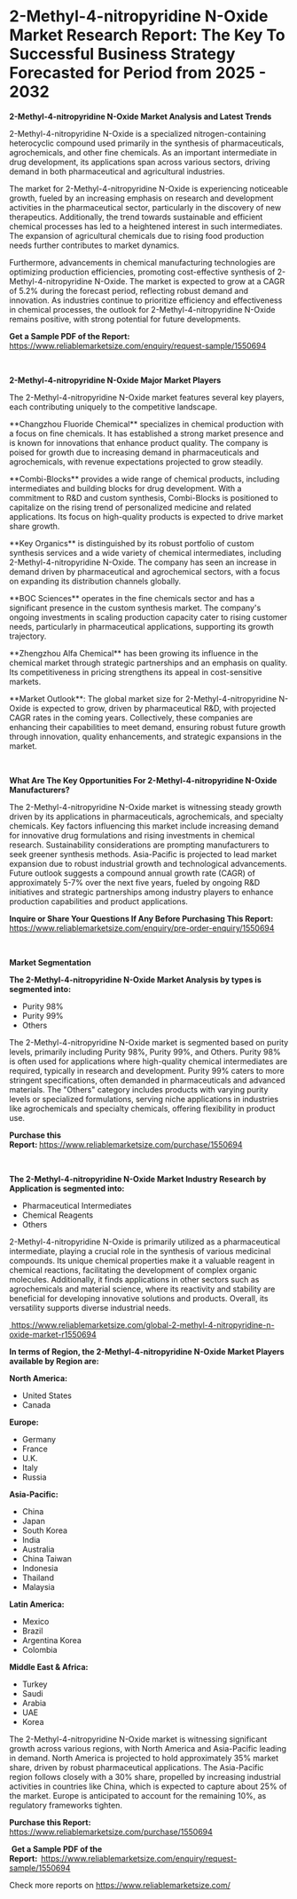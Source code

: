 <p><h1>2-Methyl-4-nitropyridine N-Oxide Market Research Report: The Key To Successful Business Strategy Forecasted for Period from 2025 - 2032</h1></p><p><strong>2-Methyl-4-nitropyridine N-Oxide Market Analysis and Latest Trends</strong></p>
<p><p>2-Methyl-4-nitropyridine N-Oxide is a specialized nitrogen-containing heterocyclic compound used primarily in the synthesis of pharmaceuticals, agrochemicals, and other fine chemicals. As an important intermediate in drug development, its applications span across various sectors, driving demand in both pharmaceutical and agricultural industries.</p><p>The market for 2-Methyl-4-nitropyridine N-Oxide is experiencing noticeable growth, fueled by an increasing emphasis on research and development activities in the pharmaceutical sector, particularly in the discovery of new therapeutics. Additionally, the trend towards sustainable and efficient chemical processes has led to a heightened interest in such intermediates. The expansion of agricultural chemicals due to rising food production needs further contributes to market dynamics.</p><p>Furthermore, advancements in chemical manufacturing technologies are optimizing production efficiencies, promoting cost-effective synthesis of 2-Methyl-4-nitropyridine N-Oxide. The market is expected to grow at a CAGR of 5.2% during the forecast period, reflecting robust demand and innovation. As industries continue to prioritize efficiency and effectiveness in chemical processes, the outlook for 2-Methyl-4-nitropyridine N-Oxide remains positive, with strong potential for future developments.</p></p>
<p><strong>Get a Sample PDF of the Report:&nbsp;</strong> <a href="https://www.reliablemarketsize.com/enquiry/request-sample/1550694?utm_campaign=3504&utm_medium=2&utm_source=Github&utm_content=ia&utm_term=02042025&utm_id=2-methyl-4-nitropyridine-n-oxide">https://www.reliablemarketsize.com/enquiry/request-sample/1550694</a></p>
<p>&nbsp;</p>
<p><strong>2-Methyl-4-nitropyridine N-Oxide Major Market Players</strong></p>
<p><p>The 2-Methyl-4-nitropyridine N-Oxide market features several key players, each contributing uniquely to the competitive landscape.</p><p>**Changzhou Fluoride Chemical** specializes in chemical production with a focus on fine chemicals. It has established a strong market presence and is known for innovations that enhance product quality. The company is poised for growth due to increasing demand in pharmaceuticals and agrochemicals, with revenue expectations projected to grow steadily.</p><p>**Combi-Blocks** provides a wide range of chemical products, including intermediates and building blocks for drug development. With a commitment to R&D and custom synthesis, Combi-Blocks is positioned to capitalize on the rising trend of personalized medicine and related applications. Its focus on high-quality products is expected to drive market share growth.</p><p>**Key Organics** is distinguished by its robust portfolio of custom synthesis services and a wide variety of chemical intermediates, including 2-Methyl-4-nitropyridine N-Oxide. The company has seen an increase in demand driven by pharmaceutical and agrochemical sectors, with a focus on expanding its distribution channels globally.</p><p>**BOC Sciences** operates in the fine chemicals sector and has a significant presence in the custom synthesis market. The company's ongoing investments in scaling production capacity cater to rising customer needs, particularly in pharmaceutical applications, supporting its growth trajectory.</p><p>**Zhengzhou Alfa Chemical** has been growing its influence in the chemical market through strategic partnerships and an emphasis on quality. Its competitiveness in pricing strengthens its appeal in cost-sensitive markets.</p><p>**Market Outlook**: The global market size for 2-Methyl-4-nitropyridine N-Oxide is expected to grow, driven by pharmaceutical R&D, with projected CAGR rates in the coming years. Collectively, these companies are enhancing their capabilities to meet demand, ensuring robust future growth through innovation, quality enhancements, and strategic expansions in the market.</p></p>
<p>&nbsp;</p>
<p><strong>What Are The Key Opportunities For 2-Methyl-4-nitropyridine N-Oxide Manufacturers?</strong></p>
<p><p>The 2-Methyl-4-nitropyridine N-Oxide market is witnessing steady growth driven by its applications in pharmaceuticals, agrochemicals, and specialty chemicals. Key factors influencing this market include increasing demand for innovative drug formulations and rising investments in chemical research. Sustainability considerations are prompting manufacturers to seek greener synthesis methods. Asia-Pacific is projected to lead market expansion due to robust industrial growth and technological advancements. Future outlook suggests a compound annual growth rate (CAGR) of approximately 5-7% over the next five years, fueled by ongoing R&D initiatives and strategic partnerships among industry players to enhance production capabilities and product applications.</p></p>
<p><strong>Inquire or Share Your Questions If Any Before Purchasing This Report:</strong> <a href="https://www.reliablemarketsize.com/enquiry/pre-order-enquiry/1550694?utm_campaign=3504&utm_medium=2&utm_source=Github&utm_content=ia&utm_term=02042025&utm_id=2-methyl-4-nitropyridine-n-oxide">https://www.reliablemarketsize.com/enquiry/pre-order-enquiry/1550694</a></p>
<p>&nbsp;</p>
<p><strong>Market Segmentation</strong></p>
<p><strong>The 2-Methyl-4-nitropyridine N-Oxide Market Analysis by types is segmented into:</strong></p>
<p><ul><li>Purity 98%</li><li>Purity 99%</li><li>Others</li></ul></p>
<p><p>The 2-Methyl-4-nitropyridine N-Oxide market is segmented based on purity levels, primarily including Purity 98%, Purity 99%, and Others. Purity 98% is often used for applications where high-quality chemical intermediates are required, typically in research and development. Purity 99% caters to more stringent specifications, often demanded in pharmaceuticals and advanced materials. The "Others" category includes products with varying purity levels or specialized formulations, serving niche applications in industries like agrochemicals and specialty chemicals, offering flexibility in product use.</p></p>
<p><strong>Purchase this Report:&nbsp;</strong><a href="https://www.reliablemarketsize.com/purchase/1550694?utm_campaign=3504&utm_medium=2&utm_source=Github&utm_content=ia&utm_term=02042025&utm_id=2-methyl-4-nitropyridine-n-oxide">https://www.reliablemarketsize.com/purchase/1550694</a></p>
<p>&nbsp;</p>
<p><strong>The 2-Methyl-4-nitropyridine N-Oxide Market Industry Research by Application is segmented into:</strong></p>
<p><ul><li>Pharmaceutical Intermediates</li><li>Chemical Reagents</li><li>Others</li></ul></p>
<p><p>2-Methyl-4-nitropyridine N-Oxide is primarily utilized as a pharmaceutical intermediate, playing a crucial role in the synthesis of various medicinal compounds. Its unique chemical properties make it a valuable reagent in chemical reactions, facilitating the development of complex organic molecules. Additionally, it finds applications in other sectors such as agrochemicals and material science, where its reactivity and stability are beneficial for developing innovative solutions and products. Overall, its versatility supports diverse industrial needs.</p></p>
<p><a href="https://www.reliablemarketsize.com/global-2-methyl-4-nitropyridine-n-oxide-market-r1550694?utm_campaign=3504&utm_medium=2&utm_source=Github&utm_content=ia&utm_term=02042025&utm_id=2-methyl-4-nitropyridine-n-oxide">&nbsp;https://www.reliablemarketsize.com/global-2-methyl-4-nitropyridine-n-oxide-market-r1550694</a></p>
<p><strong>In terms of Region, the 2-Methyl-4-nitropyridine N-Oxide Market Players available by Region are:</strong></p>
<p>
    <p> <strong> North America: </strong>
        <ul>
            <li>United States</li>
            <li>Canada</li>
        </ul>
        </p> 
    <p> <strong> Europe: </strong>
        <ul>
            <li>Germany</li>
            <li>France</li>
            <li>U.K.</li>
            <li>Italy</li>
            <li>Russia</li>
        </ul>
        </p> 
    <p> <strong> Asia-Pacific: </strong>
        <ul>
            <li>China</li>
            <li>Japan</li>
            <li>South Korea</li>
            <li>India</li>
            <li>Australia</li>
            <li>China Taiwan</li>
            <li>Indonesia</li>
            <li>Thailand</li>
            <li>Malaysia</li>
        </ul>
        </p> 
    <p> <strong> Latin America: </strong>
        <ul>
            <li>Mexico</li>
            <li>Brazil</li>
            <li>Argentina Korea</li>
            <li>Colombia</li>
        </ul>
        </p> 
    <p> <strong> Middle East & Africa: </strong>
        <ul>
            <li>Turkey</li>
            <li>Saudi</li>
            <li>Arabia</li>
            <li>UAE</li>
            <li>Korea</li>
        </ul>
    </p>
    </p>
<p><p>The 2-Methyl-4-nitropyridine N-Oxide market is witnessing significant growth across various regions, with North America and Asia-Pacific leading in demand. North America is projected to hold approximately 35% market share, driven by robust pharmaceutical applications. The Asia-Pacific region follows closely with a 30% share, propelled by increasing industrial activities in countries like China, which is expected to capture about 25% of the market. Europe is anticipated to account for the remaining 10%, as regulatory frameworks tighten.</p></p>
<p><strong>Purchase this Report: </strong><a href="https://www.reliablemarketsize.com/purchase/1550694?utm_campaign=3504&utm_medium=2&utm_source=Github&utm_content=ia&utm_term=02042025&utm_id=2-methyl-4-nitropyridine-n-oxide">https://www.reliablemarketsize.com/purchase/1550694</a></p>
<p>&nbsp;<strong>Get a Sample PDF of the Report:&nbsp;&nbsp;</strong><a href="https://www.reliablemarketsize.com/enquiry/request-sample/1550694?utm_campaign=3504&utm_medium=2&utm_source=Github&utm_content=ia&utm_term=02042025&utm_id=2-methyl-4-nitropyridine-n-oxide">https://www.reliablemarketsize.com/enquiry/request-sample/1550694</a></p>
<p><strong></strong></p>
<p>Check more reports on <a href="https://www.reliablemarketsize.com/?utm_campaign=3504&utm_medium=2&utm_source=Github&utm_content=ia&utm_term=02042025&utm_id=2-methyl-4-nitropyridine-n-oxide">https://www.reliablemarketsize.com/</a></p>